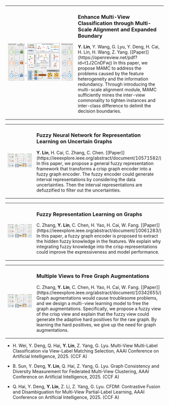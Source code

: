 <table>
  <tr>
    <!-- 左边放图片 -->
    <td width="40%">
      <img src="static/assets/publication/iclr25_enhance_multi_view.png" alt="图1: 论文中的小图" width="100%">
    </td>
    <!-- 右边放论文介绍 -->
    <td width="50%">
      <h3>Enhance Multi-View Classification through Multi-Scale Alignment and Expanded Boundary</h3>
      <p>
        <strong>Y. Lin</strong>, Y. Wang, G. Lyu, Y. Deng, H. Cai, H. Lin, H. Wang, Z. Yang. [[Paper]](https://openreview.net/pdf?id=t1J2CnDFwj)
        In this paper, we propose MAMC to address the problems caused by the feature heterogeneity and the information redundancy. Through introducing the multi-scale alignment module, MAMC sufficiently mines the inter-view commonality to tighten instances and inter-class difference to delimit the decision boundaries.
      </p>
    </td>
  </tr>
</table>

<!-- - <strong>Y. Lin</strong>, Y. Wang, G. Lyu, Y. Deng, H. Cai, H. Lin, H. Wang, Z. Yang. Enhance Multi-View Classification through Multi-Scale Alignment and Expanded Boundary. International Conference on Learning Representations, 2025. (TH-CPL A) [[Paper]](https://openreview.net/pdf?id=t1J2CnDFwj) -->

<table>
  <tr>
    <!-- 左边放图片 -->
    <td width="40%">
      <img src="static/assets/publication/iclr25_enhance_multi_view.png" alt="图1: 论文中的小图" width="100%">
    </td>
    <!-- 右边放论文介绍 -->
    <td width="50%">
      <h3>Fuzzy Neural Network for Representation Learning on Uncertain Graphs</h3>
      <p>
        <strong>Y. Lin</strong>, H. Cai, C. Zhang, C. Chen. [[Paper]](https://ieeexplore.ieee.org/abstract/document/10571582/)
        In this paper, we propose a general fuzzy representation framework that transforms a crisp graph encoder into a fuzzy graph encoder. The fuzzy encoder could generate interval representations by considering the data uncertainties. Then the interval representations are defuzzified to filter out the uncertainties.
      </p>
    </td>
  </tr>
</table>

<!-- - <strong>Y. Lin</strong>, H. Cai, C. Zhang, C. Chen. Fuzzy Neural Network for Representation Learning on Uncertain Graphs, IEEE Transactions on Fuzzy Systems. 32(9): 5259-5271, 2024. (JCR Q1, CCF B) [[Paper]](https://ieeexplore.ieee.org/abstract/document/10571582/) -->

<table>
  <tr>
    <!-- 左边放图片 -->
    <td width="40%">
      <img src="static/assets/publication/iclr25_enhance_multi_view.png" alt="图1: 论文中的小图" width="100%">
    </td>
    <!-- 右边放论文介绍 -->
    <td width="50%">
      <h3>Fuzzy Representation Learning on Graphs</h3>
      <p>
        C. Zhang, <strong>Y. Lin</strong>, C. Chen, H. Yao, H. Cai, W. Fang. [[Paper]](https://ieeexplore.ieee.org/abstract/document/10061283/)
        In this paper, a fuzzy graph encoder is proposed to extract the hidden fuzzy knowledge in the features. We explain why integrating fuzzy knowledge into the crisp representations could improve the expressiveness and model performance.
      </p>
    </td>
  </tr>
</table>

<!-- - C. Zhang, <strong>Y. Lin</strong>, C. Chen, H. Yao, H. Cai, W. Fang. Fuzzy Representation Learning on Graphs, IEEE Transactions on Fuzzy Systems. 31(10): 3358-3370, 2023. (JCR Q1, CCF B) [[Paper]](https://ieeexplore.ieee.org/abstract/document/10061283/) -->

<table>
  <tr>
    <!-- 左边放图片 -->
    <td width="40%">
      <img src="static/assets/publication/iclr25_enhance_multi_view.png" alt="图1: 论文中的小图" width="100%">
    </td>
    <!-- 右边放论文介绍 -->
    <td width="50%">
      <h3>Multiple Views to Free Graph Augmentations</h3>
      <p>
        C. Zhang, <strong>Y. Lin</strong>, C. Chen, H. Yao, H. Cai, W. Fang. [[Paper]](https://ieeexplore.ieee.org/abstract/document/10342655/)
        Graph augmentations would cause troublesome problems, and we design a multi-view learning model to free the graph augmentations. Specifically, we propose a fuzzy view of the crisp view and explain that the fuzzy view could generate the adaptive hard positives for the raw graph. By learning the hard positives, we give up the need for graph augmentations. 
      </p>
    </td>
  </tr>
</table>

<!-- - <strong>Y. Lin</strong>, H. Cai, C. Zhang, C. Chen. Multiple Views to Free Graph Augmentations, IEEE Transactions on Computational Social Systems. 11(3): 3290-3230, 2024. (JCR Q1, CCF C) [[Paper]](https://ieeexplore.ieee.org/abstract/document/10342655/) -->

- H. Wei, Y. Deng, Q. Hai, <strong>Y. Lin</strong>, Z. Yang, G. Lyu. Multi-View Multi-Label Classification via View-Label Matching Selection, AAAI Conference on Artificial Intelligence, 2025. (CCF A)

- B. Sun, Y. Deng, <strong>Y. Lin</strong>, Q. Hai, Z. Yang, G. Lyu. Graph Consistency and Diversity Measurement for Federated Multi-View Clustering, AAAI Conference on Artificial Intelligence, 2025. (CCF A)

- Q. Hai, Y. Deng, <strong>Y. Lin</strong>, Z. Li, Z. Yang, G. Lyu. CFDM: Contrastive Fusion and Disambiguation for Multi-View Partial-Label Learning, AAAI Conference on Artificial Intelligence, 2025. (CCF A)
